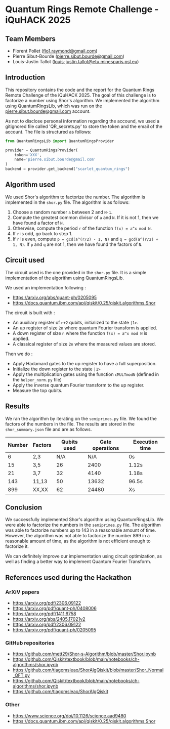 # Quantum Rings Remote Challenge - iQuHACK 2025

## Team Members
- Florent Pollet (flo1.raymond@gmail.com)
- Pierre Sibut-Bourde (pierre.sibut.bourde@gmail.com)
- Louis-Justin Tallot (louis-justin.tallot@etu.minesparis.psl.eu)

## Introduction
This repository contains the code and the report for the Quantum Rings Remote Challenge of the iQuHACK 2025. The goal of this challenge is to factorize a number using Shor's algorithm. We implemented the algorithm using QuantumRingsLib, which was run on the pierre.sibut.bourde@gmail.com account.

As not to disclose personal information regarding the accound, we used a gitignored file called 'QR_secrets.py' to store the token and the email of the account. The file is structured as follows:
```python
from QuantumRingsLib import QuantumRingsProvider

provider = QuantumRingsProvider(
    token='XXX',
    name='pierre.sibut.bourde@gmail.com'
)
backend = provider.get_backend("scarlet_quantum_rings")
```

## Algorithm used
We used Shor's algorithm to factorize the number. The algorithm is implemented in the `shor.py` file. The algorithm is as follows:
1. Choose a random number `a` between 2 and `N-1`.
2. Compute the greatest common divisor of `a` and `N`. If it is not 1, then we have found a factor of `N`.
3. Otherwise, compute the period `r` of the function `f(x) = a^x mod N`.
4. If `r` is odd, go back to step 1.
5. If `r` is even, compute `p = gcd(a^(r/2) - 1, N)` and `q = gcd(a^(r/2) + 1, N)`. If `p` and `q` are not 1, then we have found the factors of `N`.

## Circuit used
The circuit used is the one provided in the `shor.py` file. It is a simple implementation of the algorithm using QuantumRingsLib.

We used an implementation following :
- https://arxiv.org/abs/quant-ph/0205095
- https://docs.quantum.ibm.com/api/qiskit/0.25/qiskit.algorithms.Shor

The circuit is built with :
- An auxiliary register of `n+2` qubits, initialized to the state `|1>`.
- An up register of size `2n` where quantum Fourier transform is applied.
- A down register of size `n` where the function `f(x) = a^x mod N` is applied.
- A classical register of size `2n` where the measured values are stored.

Then we do : 
- Apply Hadamard gates to the up register to have a full superposition.
- Initialize the down register to the state `|1>`
- Apply the multiplication gates using the function `cMULTmodN` (defined in the `helper_norm.py` file)
- Apply the inverse quantum Fourier transform to the up register.
- Measure the top qubits.

## Results
We ran the algorithm by iterating on the `semiprimes.py` file. We found the factors of the numbers in the file. The results are stored in the `shor_summary.json` file and are as follows.

| Number | Factors | Qubits used | Gate operations | Execution time |
|--------|---------|-------------|-----------------|----------------|
|  6     | 2,3     | N/A         | N/A             | 0s             |
|  15    | 3,5     | 26          | 2400            | 1.12s          |
|  21    | 3,7     | 32          | 4140            | 1.18s          |
|  143   | 11,13   | 50          | 13632           | 96.5s          |
|  899   | XX,XX   | 62          | 24480           | Xs             |

## Conclusion
We successfully implemented Shor's algorithm using QuantumRingsLib. We were able to factorize the numbers in the `semiprimes.py` file. The algorithm was able to factorize numbers up to 143 in a reasonable amount of time. However, the algorithm was not able to factorize the number 899 in a reasonable amount of time, as the algorithm is not efficient enough to factorize it. 

We can definitely improve our implementation using circuit optimization, as well as finding a better way to implement Quantum Fourier Transform.

## References used during the Hackathon
### ArXiV papers
- https://arxiv.org/pdf/2306.09122
- https://arxiv.org/pdf/quant-ph/0408006
- https://arxiv.org/pdf/1411.6758
- https://arxiv.org/abs/2405.17021v2
- https://arxiv.org/pdf/2306.09122
- https://arxiv.org/pdf/quant-ph/0205095

### GitHub repositories
- https://github.com/mett29/Shor-s-Algorithm/blob/master/Shor.ipynb
- https://github.com/Qiskit/textbook/blob/main/notebooks/ch-algorithms/shor.ipynb
- https://github.com/tiagomsleao/ShorAlgQiskit/blob/master/Shor_Normal_QFT.py
- https://github.com/Qiskit/textbook/blob/main/notebooks/ch-algorithms/shor.ipynb
- https://github.com/tiagomsleao/ShorAlgQiskit

### Other
- https://www.science.org/doi/10.1126/science.aad9480
- https://docs.quantum.ibm.com/api/qiskit/0.25/qiskit.algorithms.Shor
